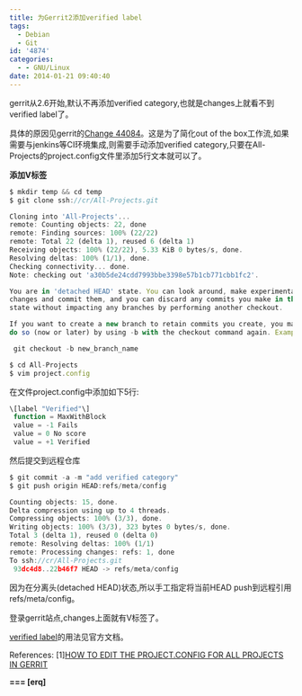 ```yaml
---
title: 为Gerrit2添加verified label
tags:
  - Debian
  - Git
id: '4874'
categories:
  - - GNU/Linux
date: 2014-01-21 09:40:40
---
```



<!-- more -->
gerrit从2.6开始,默认不再添加verified category,也就是changes上就看不到verified label了。

具体的原因见gerrit的[Change 44084](https://gerrit-review.googlesource.com/#/c/44084/)。这是为了简化out of the box工作流,如果需要与jenkins等CI环境集成,则需要手动添加verified category,只要在All-Projects的project.config文件里添加5行文本就可以了。

**添加V标签**

```js
$ mkdir temp && cd temp
$ git clone ssh://cr/All-Projects.git

Cloning into 'All-Projects'...
remote: Counting objects: 22, done
remote: Finding sources: 100% (22/22)
remote: Total 22 (delta 1), reused 6 (delta 1)
Receiving objects: 100% (22/22), 5.33 KiB 0 bytes/s, done.
Resolving deltas: 100% (1/1), done.
Checking connectivity... done.
Note: checking out 'a30b5de24cdd7993bbe3398e57b1cb771cbb1fc2'.

You are in 'detached HEAD' state. You can look around, make experimental
changes and commit them, and you can discard any commits you make in this
state without impacting any branches by performing another checkout.

If you want to create a new branch to retain commits you create, you may
do so (now or later) by using -b with the checkout command again. Example:

 git checkout -b new_branch_name

$ cd All-Projects
$ vim project.config
```
在文件project.config中添加如下5行:
```js
\[label "Verified"\]
 function = MaxWithBlock
 value = -1 Fails
 value = 0 No score
 value = +1 Verified
```

然后提交到远程仓库

```js
$ git commit -a -m "add verified category"
$ git push origin HEAD:refs/meta/config

Counting objects: 15, done.
Delta compression using up to 4 threads.
Compressing objects: 100% (3/3), done.
Writing objects: 100% (3/3), 323 bytes 0 bytes/s, done.
Total 3 (delta 1), reused 0 (delta 0)
remote: Resolving deltas: 100% (1/1)
remote: Processing changes: refs: 1, done 
To ssh://cr/All-Projects.git
 93dc4d8..22b46f7 HEAD -> refs/meta/config
```
因为在分离头(detached HEAD)状态,所以手工指定将当前HEAD push到远程引用refs/meta/config。

登录gerrit站点,changes上面就有V标签了。

[verified label](https://gerrit-review.googlesource.com/Documentation/config-labels.html#label_Verified)的用法见官方文档。

References:
\[1\][HOW TO EDIT THE PROJECT.CONFIG FOR ALL PROJECTS IN GERRIT](http://blog.bruin.sg/2013/04/how-to-edit-the-project-config-for-all-projects-in-gerrit/)

**\===
\[erq\]**